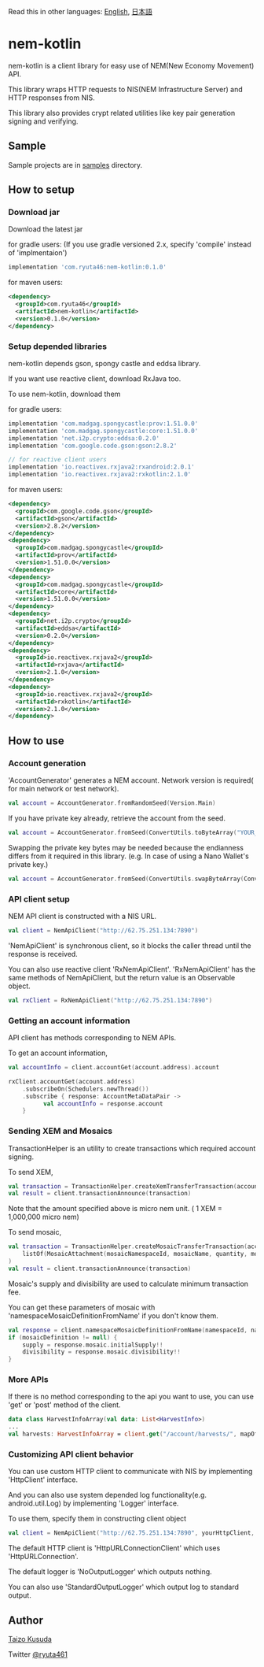 
Read this in other languages: [English](README.md), [日本語](README.ja.md)

# nem-kotlin

nem-kotlin is a client library for easy use of NEM(New Economy Movement) API.

This library wraps HTTP requests to NIS(NEM Infrastructure Server) and HTTP responses from NIS.

This library also provides crypt related utilities like key pair generation signing and verifying.

## Sample

Sample projects are in [samples](samples) directory.

## How to setup

### Download jar

Download the latest jar

for gradle users: (If you use gradle versioned 2.x, specify 'compile' instead of 'implmentaion')

```gradle
implementation 'com.ryuta46:nem-kotlin:0.1.0'
```




for maven users:

```xml
<dependency>
  <groupId>com.ryuta46</groupId>
  <artifactId>nem-kotlin</artifactId>
  <version>0.1.0</version>
</dependency>
```

### Setup depended libraries

nem-kotlin depends gson, spongy castle and eddsa library.

If you want use reactive client, download RxJava too.

To use nem-kotlin, download them

for gradle users:

```gradle
implementation 'com.madgag.spongycastle:prov:1.51.0.0'
implementation 'com.madgag.spongycastle:core:1.51.0.0'
implementation 'net.i2p.crypto:eddsa:0.2.0'
implementation 'com.google.code.gson:gson:2.8.2'

// for reactive client users
implementation 'io.reactivex.rxjava2:rxandroid:2.0.1'
implementation 'io.reactivex.rxjava2:rxkotlin:2.1.0'
```

for maven users:

```xml
<dependency>
  <groupId>com.google.code.gson</groupId>
  <artifactId>gson</artifactId>
  <version>2.8.2</version>
</dependency>
<dependency>
  <groupId>com.madgag.spongycastle</groupId>
  <artifactId>prov</artifactId>
  <version>1.51.0.0</version>
</dependency>
<dependency>
  <groupId>com.madgag.spongycastle</groupId>
  <artifactId>core</artifactId>
  <version>1.51.0.0</version>
</dependency>
<dependency>
  <groupId>net.i2p.crypto</groupId>
  <artifactId>eddsa</artifactId>
  <version>0.2.0</version>
</dependency>
<dependency>
  <groupId>io.reactivex.rxjava2</groupId>
  <artifactId>rxjava</artifactId>
  <version>2.1.0</version>
</dependency>
<dependency>
  <groupId>io.reactivex.rxjava2</groupId>
  <artifactId>rxkotlin</artifactId>
  <version>2.1.0</version>
</dependency>
```


## How to use

### Account generation

'AccountGenerator' generates a NEM account. Network version is required( for main network or test network).

```kotlin
val account = AccountGenerator.fromRandomSeed(Version.Main)
```

If you have private key already, retrieve the account from the seed.
```kotlin
val account = AccountGenerator.fromSeed(ConvertUtils.toByteArray("YOUR_PRIVATE_KEY"), Version.Main)
```

Swapping the private key bytes may be needed because the endianness differs from it required in this library. (e.g. In case of using a Nano Wallet's private key.)

```kotlin
val account = AccountGenerator.fromSeed(ConvertUtils.swapByteArray(ConvertUtils.toByteArray("NANO_WALLET_PRIVATE_KEY")), Version.Main)
```

### API client setup

NEM API client is constructed with a NIS URL.

```kotlin
val client = NemApiClient("http://62.75.251.134:7890")
```

'NemApiClient' is synchronous client, so it blocks the caller thread until the response is received.

You can also use reactive client 'RxNemApiClient'.
'RxNemApiClient' has the same methods of NemApiClient, but the return value is an Observable object.
```kotlin
val rxClient = RxNemApiClient("http://62.75.251.134:7890")
```


### Getting an account information

API client has methods corresponding to NEM APIs.

To get an account information,

```kotlin
val accountInfo = client.accountGet(account.address).account
```

```kotlin
rxClient.accountGet(account.address)
    .subscribeOn(Schedulers.newThread())
    .subscribe { response: AccountMetaDataPair ->
          val accountInfo = response.account
    }
```

### Sending XEM and Mosaics

TransactionHelper is an utility to create transactions which required account signing.

To send XEM,
```kotlin
val transaction = TransactionHelper.createXemTransferTransaction(account, receiverAddress, amount)
val result = client.transactionAnnounce(transaction)
```
Note that the amount specified above is micro nem unit. ( 1 XEM = 1,000,000 micro nem)

To send mosaic,
```kotlin
val transaction = TransactionHelper.createMosaicTransferTransaction(account, receiverAddress,
    listOf(MosaicAttachment(mosaicNamespaceId, mosaicName, quantity, mosaicSupply, mosaicDivisibility))
)
val result = client.transactionAnnounce(transaction)
```

Mosaic's supply and divisibility are used to calculate minimum transaction fee.

You can get these parameters of mosaic with 'namespaceMosaicDefinitionFromName' if you don't know them.

```kotlin
val response = client.namespaceMosaicDefinitionFromName(namespaceId, name)
if (mosaicDefinition != null) {
    supply = response.mosaic.initialSupply!!
    divisibility = response.mosaic.divisibility!!
}
```

### More APIs

If there is no method corresponding to the api you want to use, you can use 'get' or 'post' method of the client.

```kotlin
data class HarvestInfoArray(val data: List<HarvestInfo>)
...
val harvests: HarvestInfoArray = client.get("/account/harvests/", mapOf("address" to account.address")
```

### Customizing API client behavior

You can use custom HTTP client to communicate with NIS by implementing 'HttpClient' interface.

And you can also use system depended log functionality(e.g. android.util.Log) by implementing 'Logger' interface.

To use them, specify them in constructing client object
```kotlin
val client = NemApiClient("http://62.75.251.134:7890", yourHttpClient, yourLogger)
```

The default HTTP client is 'HttpURLConnectionClient' which uses 'HttpURLConnection'.

The default logger is 'NoOutputLogger' which outputs nothing.

You can also use 'StandardOutputLogger' which output log to standard output.


## Author

[Taizo Kusuda](https://ryuta46.com)

Twitter [@ryuta461](https://twitter.com/ryuta461)

